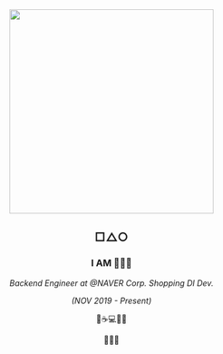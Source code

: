 
<div align="center">

<img  width=360 src="https://user-images.githubusercontent.com/26691216/101171294-e6289600-3682-11eb-9cb4-1042e1f68654.JPG"/>


## □△○

### I AM 👩🏻‍💻

*Backend Engineer at @NAVER Corp. Shopping DI Dev.*

*(NOV 2019 - Present)*

🌙☕️💻🐢📒

🖤🍺🎨

</div>

<!--
**minSW/minSW** is a ✨ _special_ ✨ repository because its `README.md` (this file) appears on your GitHub profile.

Here are some ideas to get you started:

- 🔭 I’m currently working on ...
- 🌱 I’m currently learning ...
- 👯 I’m looking to collaborate on ...
- 🤔 I’m looking for help with ...
- 💬 Ask me about ...
- 📫 How to reach me: ...
- 😄 Pronouns: ...
- ⚡ Fun fact: ...
-->
